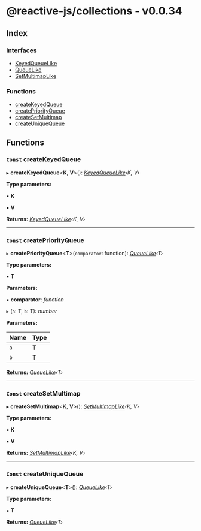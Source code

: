 
# @reactive-js/collections - v0.0.34

## Index

### Interfaces

* [KeyedQueueLike](interfaces/keyedqueuelike.md)
* [QueueLike](interfaces/queuelike.md)
* [SetMultimapLike](interfaces/setmultimaplike.md)

### Functions

* [createKeyedQueue](README.md#const-createkeyedqueue)
* [createPriorityQueue](README.md#const-createpriorityqueue)
* [createSetMultimap](README.md#const-createsetmultimap)
* [createUniqueQueue](README.md#const-createuniquequeue)

## Functions

### `Const` createKeyedQueue

▸ **createKeyedQueue**<**K**, **V**>(): *[KeyedQueueLike](interfaces/keyedqueuelike.md)‹K, V›*

**Type parameters:**

▪ **K**

▪ **V**

**Returns:** *[KeyedQueueLike](interfaces/keyedqueuelike.md)‹K, V›*

___

### `Const` createPriorityQueue

▸ **createPriorityQueue**<**T**>(`comparator`: function): *[QueueLike](interfaces/queuelike.md)‹T›*

**Type parameters:**

▪ **T**

**Parameters:**

▪ **comparator**: *function*

▸ (`a`: T, `b`: T): *number*

**Parameters:**

Name | Type |
------ | ------ |
`a` | T |
`b` | T |

**Returns:** *[QueueLike](interfaces/queuelike.md)‹T›*

___

### `Const` createSetMultimap

▸ **createSetMultimap**<**K**, **V**>(): *[SetMultimapLike](interfaces/setmultimaplike.md)‹K, V›*

**Type parameters:**

▪ **K**

▪ **V**

**Returns:** *[SetMultimapLike](interfaces/setmultimaplike.md)‹K, V›*

___

### `Const` createUniqueQueue

▸ **createUniqueQueue**<**T**>(): *[QueueLike](interfaces/queuelike.md)‹T›*

**Type parameters:**

▪ **T**

**Returns:** *[QueueLike](interfaces/queuelike.md)‹T›*
